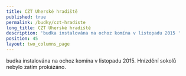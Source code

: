 ```yaml
---
title: CZT Uherské hradiště
published: true
permalink: /budky/czt-hradiste
long_title: CZT Uherské hradiště
description: 'budka instalována na ochoz komína v listopadu 2015 '
position: 45
layout: two_columns_page
---
```

budka instalována na ochoz komína v listopadu 2015. Hnízdění sokolů nebylo zatím prokázáno.
